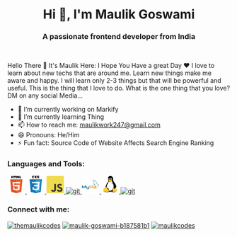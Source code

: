 <h1 align="center">Hi 👋, I'm Maulik Goswami</h1>
<h3 align="center">A passionate frontend developer from India</h3>

<img src="https://www.linkpicture.com/q/@maulikcodes.png" alt="" width="1700"/>

Hello There 👋 It's Maulik Here: I Hope You Have a great Day ❤️
I love to learn about new techs that are around me. Learn new things make me aware and happy. I will learn only 2-3 things but that will be powerful and useful. This is the thing that I love to do. What is the one thing that you love? DM on any social Media... 

- 🔭 I’m currently working on Markify 
- 🌱 I’m currently learning Thing 
- 📫 How to reach me: maulikwork247@gmail.com 
- 😄 Pronouns: He/Him 
- ⚡ Fun fact: Source Code of Website Affects Search Engine Ranking 


<h3 align="left">Languages and Tools:</h3>
<p align="left"> 
<a href="https://www.w3.org/html/" target="_blank">
  <img src="https://raw.githubusercontent.com/devicons/devicon/master/icons/html5/html5-original-wordmark.svg" alt="html5" width="40" height="40"/> 
</a>
<a href="https://www.w3schools.com/css/" target="_blank">
  <img src="https://raw.githubusercontent.com/devicons/devicon/master/icons/css3/css3-original-wordmark.svg" alt="css3" width="40" height="40"/>
</a>
<a href="https://developer.mozilla.org/en-US/docs/Web/JavaScript" target="_blank"> 
  <img src="https://raw.githubusercontent.com/devicons/devicon/master/icons/javascript/javascript-original.svg" alt="javascript" width="40" height="40"/>
</a> 
<a href="https://getbootstrap.com/" target="_blank"> 
  <img src="https://cdn.jsdelivr.net/gh/devicons/devicon/icons/bootstrap/bootstrap-original.svg" alt="git" width="40" height="40"/> 
</a> 
<a href="https://www.mysql.com/" target="_blank">
  <img src="https://raw.githubusercontent.com/devicons/devicon/master/icons/mysql/mysql-original-wordmark.svg" alt="mysql" width="40" height="40"/> 
</a> 
<a href="https://www.linux.org/" target="_blank">
  <img src="https://raw.githubusercontent.com/devicons/devicon/master/icons/linux/linux-original.svg" alt="linux" width="40" height="40"/> 
</a> 
<a href="https://git-scm.com/" target="_blank"> 
  <img src="https://www.vectorlogo.zone/logos/git-scm/git-scm-icon.svg" alt="git" width="40" height="40"/> 
</a> 
</p>



<h3 align="left">Connect with me:</h3>
<p align="left">
<a href="https://twitter.com/themaulikcodes" target="blank"><img align="center" src="https://raw.githubusercontent.com/rahuldkjain/github-profile-readme-generator/master/src/images/icons/Social/twitter.svg" alt="themaulikcodes" height="30" width="40" /></a>
<a href="https://linkedin.com/in/maulik-goswami-b187581b1" target="blank"><img align="center" src="https://raw.githubusercontent.com/rahuldkjain/github-profile-readme-generator/master/src/images/icons/Social/linked-in-alt.svg" alt="maulik-goswami-b187581b1" height="30" width="40" /></a>
<a href="https://instagram.com/maulikcodes" target="blank"><img align="center" src="https://raw.githubusercontent.com/rahuldkjain/github-profile-readme-generator/master/src/images/icons/Social/instagram.svg" alt="maulikcodes" height="30" width="40" /></a>
</p>
